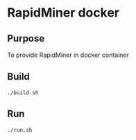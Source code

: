 # RapidMiner docker

## Purpose
To provide RapidMiner in docker container

## Build

```
./build.sh
```

## Run

```
./run.sh
```

